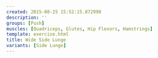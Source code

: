 ```yaml
---
created: 2015-08-25 15:52:15.872990
description: ''
groups: [Push]
muscles: [Quadriceps, Glutes, Hip Flexors, Hamstrings]
template: exercise.html
title: Wide Side Lunge
variants: [Side Lunge]
---
```

